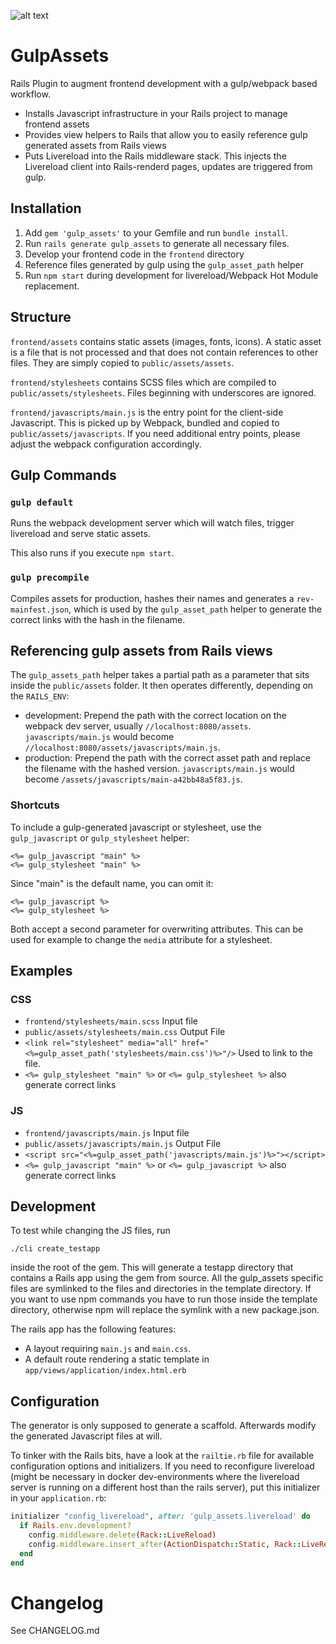 ![alt text](https://d21buns5ku92am.cloudfront.net/59399/images/195128-FL_Logo.4c_pos-9e9519-medium-1455014952.png "Logo Finleap GmbH")

# GulpAssets

Rails Plugin to augment frontend development with a gulp/webpack based
workflow.

- Installs Javascript infrastructure in your Rails project to manage
  frontend assets
- Provides view helpers to Rails that allow you to easily reference
  gulp generated assets from Rails views
- Puts Livereload into the Rails middleware stack. This injects the
  Livereload client into Rails-renderd pages, updates are triggered from
  gulp.

## Installation

1. Add `gem 'gulp_assets'` to your Gemfile and run `bundle install`.
2. Run `rails generate gulp_assets` to generate all necessary files.
3. Develop your frontend code in the `frontend` directory
4. Reference files generated by gulp using the `gulp_asset_path` helper
5. Run `npm start` during development for livereload/Webpack
   Hot Module replacement.

## Structure

`frontend/assets` contains static assets (images, fonts, icons). A
static asset is a file that is not processed and that does not contain
references to other files. They are simply copied to
`public/assets/assets`.

`frontend/stylesheets` contains SCSS files which are compiled to
`public/assets/stylesheets`. Files beginning with underscores are
ignored.

`frontend/javascripts/main.js` is the entry point for the client-side
Javascript. This is picked up by Webpack, bundled and copied to
`public/assets/javascripts`. If you need additional entry points,
please adjust the webpack configuration accordingly.

## Gulp Commands

### `gulp default`

Runs the webpack development server which will watch files, trigger
livereload and serve static assets.

This also runs if you execute `npm start`.

### `gulp precompile`

Compiles assets for production, hashes their names and generates a
`rev-mainfest.json`, which is used by the `gulp_asset_path` helper to
generate the correct links with the hash in the filename.

## Referencing gulp assets from Rails views

The `gulp_assets_path` helper takes a partial path as a parameter that
sits inside the `public/assets` folder. It then operates differently,
depending on the `RAILS_ENV`:

- development: Prepend the path with the correct location on the webpack
  dev server, usually `//localhost:8080/assets`. `javascripts/main.js`
  would become `//localhost:8080/assets/javascripts/main.js`.
- production: Prepend the path with the correct asset path and replace
  the filename with the hashed version. `javascripts/main.js` would
  become `/assets/javascripts/main-a42bb48a5f83.js`.

### Shortcuts

To include a gulp-generated javascript or stylesheet, use the `gulp_javascript` or
`gulp_stylesheet` helper:

    <%= gulp_javascript "main" %>
    <%= gulp_stylesheet "main" %>

Since "main" is the default name, you can omit it:

    <%= gulp_javascript %>
    <%= gulp_stylesheet %>

Both accept a second parameter for overwriting attributes. This can be
used for example to change the `media` attribute for a stylesheet.

## Examples

### CSS
 
 - `frontend/stylesheets/main.scss` Input file
 - `public/assets/stylesheets/main.css` Output File
 - `<link rel="stylesheet" media="all" href="<%=gulp_asset_path('stylesheets/main.css')%>"/>` Used to link to the file.
 - `<%= gulp_stylesheet "main" %>` or `<%= gulp_stylesheet %>` also generate correct links

### JS

 - `frontend/javascripts/main.js` Input file
 - `public/assets/javascripts/main.js` Output File
 -  `<script src="<%=gulp_asset_path('javascripts/main.js')%>"></script>`
 - `<%= gulp_javascript "main" %>` or `<%= gulp_javascript %>` also generate correct links

## Development

To test while changing the JS files, run

```shell
./cli create_testapp
```

inside the root of the gem. This will generate a testapp directory that
contains a Rails app using the gem from source. All the gulp_assets
specific files are symlinked to the files and directories in the template
directory. If you want to use npm commands you have to run those inside
the template directory, otherwise npm will replace the symlink with a
new package.json.

The rails app has the following features:

- A layout requiring `main.js` and `main.css`.
- A default route rendering a static template in
  `app/views/application/index.html.erb`

## Configuration

The generator is only supposed to generate a scaffold. Afterwards modify
the generated Javascript files at will.

To tinker with the Rails bits, have a look at the `railtie.rb` file for
available configuration options and initializers. If you need to
reconfigure livereload (might be necessary in docker dev-environments where
the livereload server is running on a different host than the rails
server), put this initializer in your `application.rb`:

```ruby
initializer "config_livereload", after: 'gulp_assets.livereload' do
  if Rails.env.development?
    config.middleware.delete(Rack::LiveReload)
    config.middleware.insert_after(ActionDispatch::Static, Rack::LiveReload, host: 'localhost')
  end
end
```

# Changelog

See CHANGELOG.md

